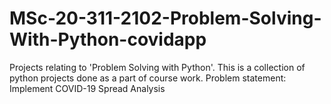 # MSc-20-311-2102-Problem-Solving-With-Python-covidapp
Projects relating to 'Problem Solving with Python'. This is a collection of python projects done as a part of course work.
Problem statement: Implement COVID-19 Spread Analysis 
